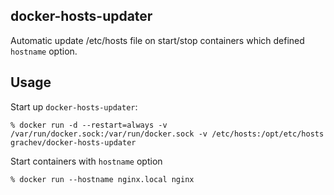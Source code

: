 docker-hosts-updater
----------

Automatic update /etc/hosts file on start/stop containers which defined `hostname` option.

Usage
-----

Start up `docker-hosts-updater`:

    % docker run -d --restart=always -v /var/run/docker.sock:/var/run/docker.sock -v /etc/hosts:/opt/etc/hosts grachev/docker-hosts-updater

Start containers with `hostname` option

    % docker run --hostname nginx.local nginx  

